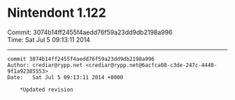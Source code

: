 # Nintendont 1.122
Commit: 3074b14ff2455f4aedd76f59a23dd9db2198a996  
Time: Sat Jul 5 09:13:11 2014   

-----

```
commit 3074b14ff2455f4aedd76f59a23dd9db2198a996
Author: crediar@rypp.net <crediar@rypp.net@6acfca08-c3de-247c-4448-9f1a92385553>
Date:   Sat Jul 5 09:13:11 2014 +0000

    *Updated revision
```

